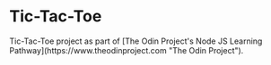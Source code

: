<h1>Tic-Tac-Toe</h1>
<p>Tic-Tac-Toe project as part of [The Odin Project's Node JS Learning Pathway](https://www.theodinproject.com "The Odin Project").</p>
